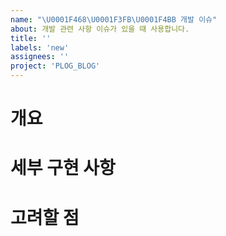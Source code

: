 ```yaml
---
name: "\U0001F468\U0001F3FB‍\U0001F4BB 개발 이슈"
about: 개발 관련 사항 이슈가 있을 때 사용합니다.
title: ''
labels: 'new'
assignees: ''
project: 'PLOG_BLOG'
---
```


# 개요

# 세부 구현 사항

# 고려할 점
